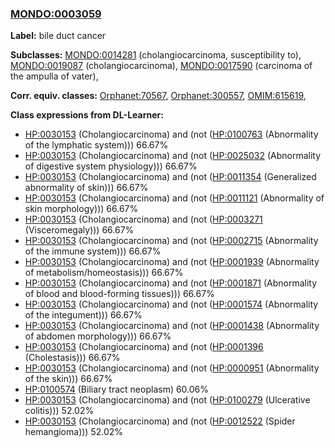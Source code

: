 
### [MONDO:0003059](http://purl.obolibrary.org/obo/MONDO_0003059)
**Label:** bile duct cancer

**Subclasses:** [MONDO:0014281](http://purl.obolibrary.org/obo/MONDO_0014281) (cholangiocarcinoma, susceptibility to), [MONDO:0019087](http://purl.obolibrary.org/obo/MONDO_0019087) (cholangiocarcinoma), [MONDO:0017590](http://purl.obolibrary.org/obo/MONDO_0017590) (carcinoma of the ampulla of vater), 

**Corr. equiv. classes:** [Orphanet:70567](http://www.orpha.net/ORDO/Orphanet_70567), [Orphanet:300557](http://www.orpha.net/ORDO/Orphanet_300557), [OMIM:615619](http://purl.obolibrary.org/obo/OMIM_615619), 

**Class expressions from DL-Learner:**

- [HP:0030153](http://purl.obolibrary.org/obo/HP_0030153) (Cholangiocarcinoma) and (not ([HP:0100763](http://purl.obolibrary.org/obo/HP_0100763) (Abnormality of the lymphatic system))) 66.67%
- [HP:0030153](http://purl.obolibrary.org/obo/HP_0030153) (Cholangiocarcinoma) and (not ([HP:0025032](http://purl.obolibrary.org/obo/HP_0025032) (Abnormality of digestive system physiology))) 66.67%
- [HP:0030153](http://purl.obolibrary.org/obo/HP_0030153) (Cholangiocarcinoma) and (not ([HP:0011354](http://purl.obolibrary.org/obo/HP_0011354) (Generalized abnormality of skin))) 66.67%
- [HP:0030153](http://purl.obolibrary.org/obo/HP_0030153) (Cholangiocarcinoma) and (not ([HP:0011121](http://purl.obolibrary.org/obo/HP_0011121) (Abnormality of skin morphology))) 66.67%
- [HP:0030153](http://purl.obolibrary.org/obo/HP_0030153) (Cholangiocarcinoma) and (not ([HP:0003271](http://purl.obolibrary.org/obo/HP_0003271) (Visceromegaly))) 66.67%
- [HP:0030153](http://purl.obolibrary.org/obo/HP_0030153) (Cholangiocarcinoma) and (not ([HP:0002715](http://purl.obolibrary.org/obo/HP_0002715) (Abnormality of the immune system))) 66.67%
- [HP:0030153](http://purl.obolibrary.org/obo/HP_0030153) (Cholangiocarcinoma) and (not ([HP:0001939](http://purl.obolibrary.org/obo/HP_0001939) (Abnormality of metabolism/homeostasis))) 66.67%
- [HP:0030153](http://purl.obolibrary.org/obo/HP_0030153) (Cholangiocarcinoma) and (not ([HP:0001871](http://purl.obolibrary.org/obo/HP_0001871) (Abnormality of blood and blood-forming tissues))) 66.67%
- [HP:0030153](http://purl.obolibrary.org/obo/HP_0030153) (Cholangiocarcinoma) and (not ([HP:0001574](http://purl.obolibrary.org/obo/HP_0001574) (Abnormality of the integument))) 66.67%
- [HP:0030153](http://purl.obolibrary.org/obo/HP_0030153) (Cholangiocarcinoma) and (not ([HP:0001438](http://purl.obolibrary.org/obo/HP_0001438) (Abnormality of abdomen morphology))) 66.67%
- [HP:0030153](http://purl.obolibrary.org/obo/HP_0030153) (Cholangiocarcinoma) and (not ([HP:0001396](http://purl.obolibrary.org/obo/HP_0001396) (Cholestasis))) 66.67%
- [HP:0030153](http://purl.obolibrary.org/obo/HP_0030153) (Cholangiocarcinoma) and (not ([HP:0000951](http://purl.obolibrary.org/obo/HP_0000951) (Abnormality of the skin))) 66.67%
- [HP:0100574](http://purl.obolibrary.org/obo/HP_0100574) (Biliary tract neoplasm) 60.06%
- [HP:0030153](http://purl.obolibrary.org/obo/HP_0030153) (Cholangiocarcinoma) and (not ([HP:0100279](http://purl.obolibrary.org/obo/HP_0100279) (Ulcerative colitis))) 52.02%
- [HP:0030153](http://purl.obolibrary.org/obo/HP_0030153) (Cholangiocarcinoma) and (not ([HP:0012522](http://purl.obolibrary.org/obo/HP_0012522) (Spider hemangioma))) 52.02%


